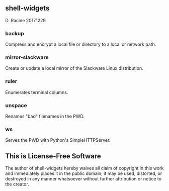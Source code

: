 ## shell-widgets
D. Racine 20171229


### backup

Compress and encrypt a local file or directory to a local or network path.


### mirror-slackware

Create or update a local mirror of the Slackware Linux distribution.


### ruler

Enumerates terminal columns.


### unspace

Renames "bad" filenames in the PWD.


### ws

Serves the PWD with Python's SimpleHTTPServer.



## This is License-Free Software

The author of shell-widgets hereby waives all claim of copyright in this work and
immediately places it in the public domain; it may be used, distorted, or destroyed
in any manner whatsoever without further attribution or notice to the creator.
